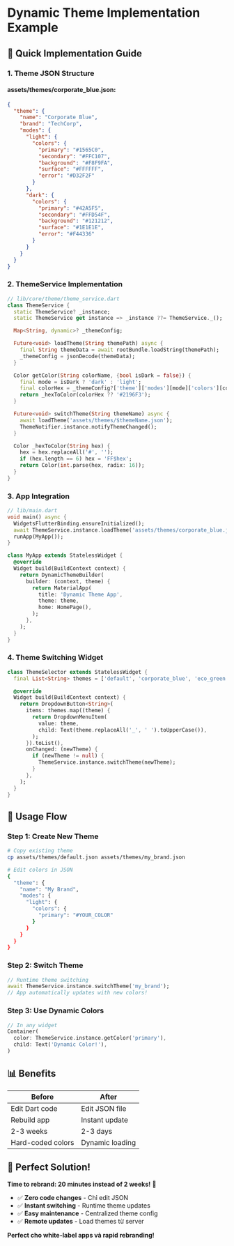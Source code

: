 # Dynamic Theme Implementation Example

## 🔧 Quick Implementation Guide

### **1. Theme JSON Structure**

#### **assets/themes/corporate_blue.json:**

```json
{
  "theme": {
    "name": "Corporate Blue",
    "brand": "TechCorp",
    "modes": {
      "light": {
        "colors": {
          "primary": "#1565C0",
          "secondary": "#FFC107",
          "background": "#F8F9FA",
          "surface": "#FFFFFF",
          "error": "#D32F2F"
        }
      },
      "dark": {
        "colors": {
          "primary": "#42A5F5",
          "secondary": "#FFD54F",
          "background": "#121212",
          "surface": "#1E1E1E",
          "error": "#F44336"
        }
      }
    }
  }
}
```

### **2. ThemeService Implementation**

```dart
// lib/core/theme/theme_service.dart
class ThemeService {
  static ThemeService? _instance;
  static ThemeService get instance => _instance ??= ThemeService._();

  Map<String, dynamic>? _themeConfig;

  Future<void> loadTheme(String themePath) async {
    final String themeData = await rootBundle.loadString(themePath);
    _themeConfig = jsonDecode(themeData);
  }

  Color getColor(String colorName, {bool isDark = false}) {
    final mode = isDark ? 'dark' : 'light';
    final colorHex = _themeConfig?['theme']['modes'][mode]['colors'][colorName];
    return _hexToColor(colorHex ?? '#2196F3');
  }

  Future<void> switchTheme(String themeName) async {
    await loadTheme('assets/themes/$themeName.json');
    ThemeNotifier.instance.notifyThemeChanged();
  }

  Color _hexToColor(String hex) {
    hex = hex.replaceAll('#', '');
    if (hex.length == 6) hex = 'FF$hex';
    return Color(int.parse(hex, radix: 16));
  }
}
```

### **3. App Integration**

```dart
// lib/main.dart
void main() async {
  WidgetsFlutterBinding.ensureInitialized();
  await ThemeService.instance.loadTheme('assets/themes/corporate_blue.json');
  runApp(MyApp());
}

class MyApp extends StatelessWidget {
  @override
  Widget build(BuildContext context) {
    return DynamicThemeBuilder(
      builder: (context, theme) {
        return MaterialApp(
          title: 'Dynamic Theme App',
          theme: theme,
          home: HomePage(),
        );
      },
    );
  }
}
```

### **4. Theme Switching Widget**

```dart
class ThemeSelector extends StatelessWidget {
  final List<String> themes = ['default', 'corporate_blue', 'eco_green'];

  @override
  Widget build(BuildContext context) {
    return DropdownButton<String>(
      items: themes.map((theme) {
        return DropdownMenuItem(
          value: theme,
          child: Text(theme.replaceAll('_', ' ').toUpperCase()),
        );
      }).toList(),
      onChanged: (newTheme) {
        if (newTheme != null) {
          ThemeService.instance.switchTheme(newTheme);
        }
      },
    );
  }
}
```

## 🚀 Usage Flow

### **Step 1: Create New Theme**

```bash
# Copy existing theme
cp assets/themes/default.json assets/themes/my_brand.json

# Edit colors in JSON
{
  "theme": {
    "name": "My Brand",
    "modes": {
      "light": {
        "colors": {
          "primary": "#YOUR_COLOR"
        }
      }
    }
  }
}
```

### **Step 2: Switch Theme**

```dart
// Runtime theme switching
await ThemeService.instance.switchTheme('my_brand');
// App automatically updates with new colors!
```

### **Step 3: Use Dynamic Colors**

```dart
// In any widget
Container(
  color: ThemeService.instance.getColor('primary'),
  child: Text('Dynamic Color!'),
)
```

## 📊 Benefits

| Before            | After           |
| ----------------- | --------------- |
| Edit Dart code    | Edit JSON file  |
| Rebuild app       | Instant update  |
| 2-3 weeks         | 2-3 days        |
| Hard-coded colors | Dynamic loading |

## 🎯 Perfect Solution!

**Time to rebrand: 20 minutes instead of 2 weeks!** 🚀

- ✅ **Zero code changes** - Chỉ edit JSON
- ✅ **Instant switching** - Runtime theme updates
- ✅ **Easy maintenance** - Centralized theme config
- ✅ **Remote updates** - Load themes từ server

**Perfect cho white-label apps và rapid rebranding!**
